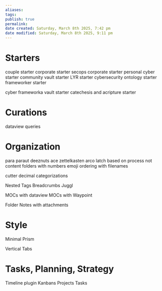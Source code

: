 ```yaml
---
aliases: 
tags: 
publish: true
permalink:
date created: Saturday, March 8th 2025, 7:42 pm
date modified: Saturday, March 8th 2025, 9:11 pm
---
```


# Starters

couple starter
corporate starter
secops corporate starter
personal cyber starter
community vault starter
LYR starter
cybersecurity ontology starter
frameworker starter

cyber frameworka vault starter
catechesis and acripture starter

# Curations

dataview queries

# Organization

para
paraut
deeznuts
ace
zettelkasten
arco
latch
based on process not content
folders with numbers
emoji ordering with filenames

cutter
decimal categorizations

Nested Tags
Breadcrumbs
Juggl

MOCs with dataview
MOCs with Waypoint

Folder Notes with attachments

# Style

Minimal
Prism

Vertical Tabs

# Tasks, Planning, Strategy

Timeline plugin
Kanbans
Projects
Tasks
